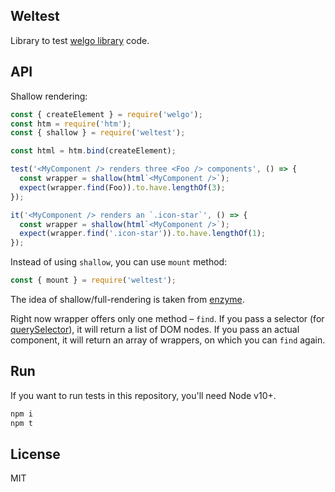 ## Weltest

Library to test [welgo library](https://github.com/Bloomca/welgo) code.

## API

Shallow rendering:

```js
const { createElement } = require('welgo');
const htm = require('htm');
const { shallow } = require('weltest');

const html = htm.bind(createElement);

test('<MyComponent /> renders three <Foo /> components', () => {
  const wrapper = shallow(html`<MyComponent />`);
  expect(wrapper.find(Foo)).to.have.lengthOf(3);
});

it('<MyComponent /> renders an `.icon-star`', () => {
  const wrapper = shallow(html`<MyComponent />`);
  expect(wrapper.find('.icon-star')).to.have.lengthOf(1);
});
```

Instead of using `shallow`, you can use `mount` method:

```js
const { mount } = require('weltest');
```

The idea of shallow/full-rendering is taken from [enzyme](https://airbnb.io/enzyme/docs/api/shallow.html).

Right now wrapper offers only one method – `find`. If you pass a selector (for [querySelector](https://developer.mozilla.org/en-US/docs/Web/API/Document/querySelector)), it will return a list of DOM nodes. If you pass an actual component, it will return an array of wrappers, on which you can `find` again.

## Run

If you want to run tests in this repository, you'll need Node v10+.

```sh
npm i
npm t
```

## License

MIT